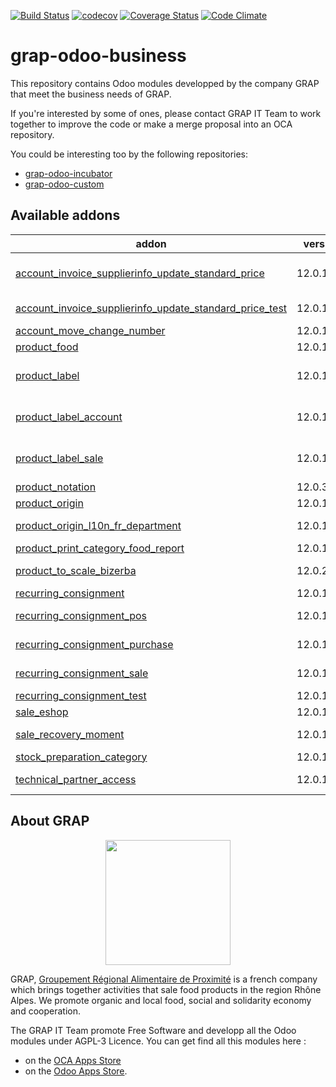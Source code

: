 [![Build Status](https://travis-ci.org/grap/grap-odoo-business.svg?branch=12.0)](https://travis-ci.org/grap/grap-odoo-business?branch=12.0)
[![codecov](https://codecov.io/gh/grap/grap-odoo-business/branch/12.0/graph/badge.svg)](https://codecov.io/gh/grap/grap-odoo-business)
[![Coverage Status](https://coveralls.io/repos/github/grap/grap-odoo-business/badge.svg?branch=12.0)](https://coveralls.io/github/grap/grap-odoo-business?branch=12.0)
[![Code Climate](https://codeclimate.com/github/grap/grap-odoo-business/badges/gpa.svg)](https://codeclimate.com/github/grap/grap-odoo-business)


# grap-odoo-business

This repository contains Odoo modules developped by the company GRAP that
meet the business needs of GRAP.

If you're interested by some of ones, please contact GRAP IT Team to work
together to improve the code or make a merge proposal into an OCA repository.

You could be interesting too by the following repositories:

* [grap-odoo-incubator](https://github.com/grap/grap-odoo-incubator)
* [grap-odoo-custom](https://github.com/grap/grap-odoo-custom)

[//]: # (addons)

Available addons
----------------
addon | version | maintainers | summary
--- | --- | --- | ---
[account_invoice_supplierinfo_update_standard_price](account_invoice_supplierinfo_update_standard_price/) | 12.0.1.1.2 |  | In the supplier invoice, automatically update all products whose standard price on the line is different from the product standard price
[account_invoice_supplierinfo_update_standard_price_test](account_invoice_supplierinfo_update_standard_price_test/) | 12.0.1.0.3 |  | Test module for the module account_invoice_supplierinfo_update_standard_price
[account_move_change_number](account_move_change_number/) | 12.0.1.1.2 |  | Allow special user to rename account move
[product_food](product_food/) | 12.0.1.1.7 |  | Products - Food Informations
[product_label](product_label/) | 12.0.1.1.4 | [![legalsylvain](https://github.com/legalsylvain.png?size=30px)](https://github.com/legalsylvain) [![quentinDupont](https://github.com/quentinDupont.png?size=30px)](https://github.com/quentinDupont) | Product Labels
[product_label_account](product_label_account/) | 12.0.1.1.3 | [![legalsylvain](https://github.com/legalsylvain.png?size=30px)](https://github.com/legalsylvain) [![quentinDupont](https://github.com/quentinDupont.png?size=30px)](https://github.com/quentinDupont) | Product Labels (Invoice Glue Module)
[product_label_sale](product_label_sale/) | 12.0.1.1.3 | [![legalsylvain](https://github.com/legalsylvain.png?size=30px)](https://github.com/legalsylvain) [![quentinDupont](https://github.com/quentinDupont.png?size=30px)](https://github.com/quentinDupont) | Product Labels (Sale Glue Module)
[product_notation](product_notation/) | 12.0.3.1.1 |  | Product Notation
[product_origin](product_origin/) | 12.0.1.1.2 |  | Origin for Products
[product_origin_l10n_fr_department](product_origin_l10n_fr_department/) | 12.0.1.1.1 |  | Origin Information for Products (French Departments)
[product_print_category_food_report](product_print_category_food_report/) | 12.0.1.1.5 |  | Food report like pricetags
[product_to_scale_bizerba](product_to_scale_bizerba/) | 12.0.2.0.3 |  | Synchronize Odoo database with Retail Connect Bizerba System
[recurring_consignment](recurring_consignment/) | 12.0.1.1.7 |  | Sale - Handle Recurring Consignments
[recurring_consignment_pos](recurring_consignment_pos/) | 12.0.1.1.2 |  | Glue module for Recurring Consignment and PoS modules
[recurring_consignment_purchase](recurring_consignment_purchase/) | 12.0.1.1.4 |  | Glue module for Recurring Consignment and Purchase modules
[recurring_consignment_sale](recurring_consignment_sale/) | 12.0.1.1.2 |  | Glue module for Recurring Consignment and Sale modules
[recurring_consignment_test](recurring_consignment_test/) | 12.0.1.1.7 |  | Test module for Recurring_ Consignment Module
[sale_eshop](sale_eshop/) | 12.0.1.1.3 |  | Allow connection to Odoo eShop Project
[sale_recovery_moment](sale_recovery_moment/) | 12.0.1.2.1 |  | Manage Recovery Moments and Places for Sale Order
[stock_preparation_category](stock_preparation_category/) | 12.0.1.1.2 |  | Manage Preparation Categories for stock moves
[technical_partner_access](technical_partner_access/) | 12.0.1.2.1 |  | Limit the access of the partners created when creating companies and users.

[//]: # (end addons)

## About GRAP

<p align="center">
   <img src="http://www.grap.coop/wp-content/uploads/2016/11/GRAP.png" width="200"/>
</p>

GRAP, [Groupement Régional Alimentaire de Proximité](http://www.grap.coop) is a
french company which brings together activities that sale food products in the
region Rhône Alpes. We promote organic and local food, social and solidarity
economy and cooperation.

The GRAP IT Team promote Free Software and developp all the Odoo modules under
AGPL-3 Licence. You can get find all this modules here :
* on the [OCA Apps Store](https://odoo-community.org/shop?&search=GRAP)
* on the [Odoo Apps Store](https://www.odoo.com/apps/modules/browse?author=GRAP).
